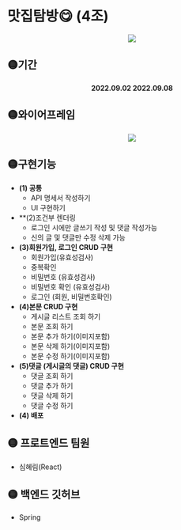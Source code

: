 # 맛집탐방😋 (4조)

<p align="center">
<img src="https://user-images.githubusercontent.com/108657283/187939285-2834bfdd-b497-4984-a390-a291d6d3cb35.gif"/>
</p>
          
## 🟡기간
**<p align="center">2022.09.02 2022.09.08</p>**

## 🟡와이어프레임
<p align="center">

<img src="https://user-images.githubusercontent.com/108657283/189171671-4d1bd151-bc8f-4200-8ebf-1ca232c803d7.jpg"/>
</p>

## 🟡구현기능
 - **(1) 공통**
    - API 명세서 작성하기
    - UI 구현하기
 - **(2)조건부 렌더링
    - 로그인 시에만 글쓰기 작성 및 댓글 작성가능
    - 신의 글 및 댓글만 수정 삭제 가능
 - **(3)회원가입, 로그인 CRUD 구현**
    - 회원가입(유효성검사)
    - 중복확인
    - 비밀번호 (유효성검사)
    - 비밀번호 확인 (유효성검사)
    - 로그인 (회원, 비밀번호확인)
- **(4)본문 CRUD 구현**
    - 게시글 리스트 조회 하기
    - 본문 조회 하기
    - 본문 추가 하기(이미지포함)
    - 본문 삭제 하기(이미지포함)
    - 본문 수정 하기(이미지포함)
- **(5)댓글 (게시글의 댓글) CRUD 구현**
    - 댓글 조회 하기
    - 댓글 추가 하기
    - 댓글 삭제 하기
    - 댓글 수정 하기
- **(4) 배포**

## 🟡 프로트엔드 팀원
 - 심혜림(React)

## 🟡 백엔드 깃허브
 - Spring 

